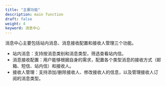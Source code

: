 ```yaml
---
title: "主要功能"
description: main function
draft: false
weight: 4
keyword: 消息中心
---
```


消息中心主要包括站内消息、消息接收配置和接收人管理三个功能。

- 站内消息：支持按消息类别和消息类型，筛选查看站内信。
- 消息接收配置：用户能够根据自身的需求，配置各个类型消息的接收方式（邮箱、短信、站内信）和接收人。
- 接收人管理：支持添加/删除接收人、修改接收人的信息，以及管理接收人订阅的消息类型。

